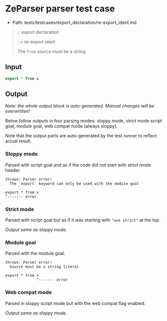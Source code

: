 # ZeParser parser test case

- Path: tests/testcases/export_declaration/re-export_ident.md

> :: export declaration
>
> ::> re-export ident
>
> The `from` source must be a string

## Input

`````js
export * from x
`````

## Output

_Note: the whole output block is auto-generated. Manual changes will be overwritten!_

Below follow outputs in four parsing modes: sloppy mode, strict mode script goal, module goal, web compat mode (always sloppy).

Note that the output parts are auto-generated by the test runner to reflect actual result.

### Sloppy mode

Parsed with script goal and as if the code did not start with strict mode header.

`````
throws: Parser error!
  The `export` keyword can only be used with the module goal

export * from x
^------- error
`````

### Strict mode

Parsed with script goal but as if it was starting with `"use strict"` at the top.

_Output same as sloppy mode._

### Module goal

Parsed with the module goal.

`````
throws: Parser error!
  Source must be a string literal

export * from x
              ^------- error
`````


### Web compat mode

Parsed in sloppy script mode but with the web compat flag enabled.

_Output same as sloppy mode._
